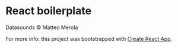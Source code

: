 React boilerplate
=====

Datasounds © Matteo Merola

For more info: this project was bootstrapped with [Create React App](https://github.com/facebookincubator/create-react-app).
